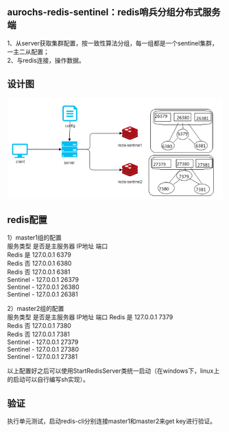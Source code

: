 ## aurochs-redis-sentinel：redis哨兵分组分布式服务端
1、从server获取集群配置，按一致性算法分组，每一组都是一个sentinel集群，一主二从配置；<br />
2、与redis连接，操作数据。<br />

## 设计图
![redis-sentinel](https://github.com/sekift/aurochs/blob/master/aurochs-redis-sentinel/doc/redis-sentinel.png)

## redis配置
1）master1组的配置<br />
服务类型	是否是主服务器	IP地址	端口<br />
Redis		是		127.0.0.1	6379<br />
Redis		否		127.0.0.1	6380<br />
Redis		否		127.0.0.1	6381<br />
Sentinel	-		127.0.0.1	26379<br />
Sentinel   -		127.0.0.1	26380<br />
Sentinel	-		127.0.0.1	26381<br />

2）master2组的配置<br />
服务类型	是否是主服务器	IP地址	端口
Redis		是		127.0.0.1	7379<br />
Redis		否		127.0.0.1	7380<br />
Redis		否		127.0.0.1	7381<br />
Sentinel	-		127.0.0.1	27379<br />
Sentinel	-		127.0.0.1	27380<br />
Sentinel	-		127.0.0.1	27381<br />

以上配置好之后可以使用StartRedisServer类统一启动（在windows下，linux上的启动可以自行编写sh实现）。<br />

## 验证
执行单元测试，启动redis-cli分别连接master1和master2来get key进行验证。<br />